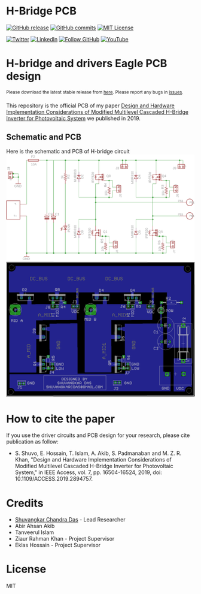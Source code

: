 # H-Bridge PCB
<!-- Badges -->
<!-- [![Build Status][build-shield]][build-url] -->
[![GitHub release][release-shield]][release-url]
[![GitHub commits][commits-shield]][commits-url]
[![MIT License][license-shield]][license-url]

[![Twitter][twitter-shield]][twitter-url]
[![LinkedIn][linkedin-shield]][linkedin-url]
[![Follow GitHub][github-shield]][github-url]
[![YouTube][youtube-shield]][youtube-url]


# H-bridge and drivers Eagle PCB design 

<sup> Please download the latest stable release from [here][download-latest]. Please report any bugs in [issues][report-bug].</sup>

This repository is the official PCB of my paper [Design and Hardware Implementation Considerations of Modified Multilevel Cascaded H-Bridge Inverter for Photovoltaic System](https://www.researchgate.net/publication/329921455_Design_and_Hardware_Implementation_Considerations_of_Modified_Multilevel_Cascaded_H-Bridge_Inverter_for_Photovoltaic_System) we published in 2019.

## Schematic and PCB
Here is the schematic and PCB of H-bridge circuit
![H-Bridge Circit](./Resources/Full%20bridge%20schematic.png)
![H-Bridge PCB](./Resources/Full%20bridge%20pcb.png)



# How to cite the paper
If you use the driver circuits and PCB design for your research, please cite publication as follow:

- S. Shuvo, E. Hossain, T. Islam, A. Akib, S. Padmanaban and M. Z. R. Khan, "Design and Hardware Implementation Considerations of Modified Multilevel Cascaded H-Bridge Inverter for Photovoltaic System," in IEEE Access, vol. 7, pp. 16504-16524, 2019, doi: 10.1109/ACCESS.2019.2894757.


# Credits
- [Shuvangkar Chandra Das](https://www.linkedin.com/in/shuvangkar/) - Lead Researcher
- Abir Ahsan Akib
- Tanveerul Islam 
- Ziaur Rahman Khan - Project Supervisor
- Eklas Hossain - Project Supervisor

 
# License
MIT


<!-- Social Links -->
[twitter-shield]: https://img.shields.io/twitter/follow/shuvangkar_das?style=social&logo=twitter
[twitter-url]: https://twitter.com/intent/follow?screen_name=shuvangkar_das

[linkedin-shield]: https://img.shields.io/badge/-LinkedIn-black.svg?logo=linkedin&colorB=555
[linkedin-url]: https://linkedin.com/in/shuvangkar

[youtube-url]: https://www.youtube.com/channel/UCU6T54Uu5Mgd6NwYbnXaosA
[youtube-shield]: https://img.shields.io/youtube/channel/subscribers/UCU6T54Uu5Mgd6NwYbnXaosA?style=social

[github-shield]: https://img.shields.io/github/followers/shuvangkar?style=social
[github-url]: https://github.com/shuvangkar

[ResearchGate-url]:  https://www.researchgate.net/profile/Shuvangkar-Das
[Google Scholar-url]: https://scholar.google.com/citations?user=ebLUEXQAAAAJ

[build-url]: https://travis-ci.com/github/shuvangkar/SIM800L

[release-shield]: https://img.shields.io/github/release/shuvangkar/SIM800L.svg
[release-url]: https://github.com/shuvangkar/SIM800L

[commits-shield]: https://img.shields.io/github/commits-since/shuvangkar/SIM800L/v0.1.0
[commits-url]: https://img.shields.io/github/commits-since/shuvangkar/SIM800L/v0.1.0


[license-shield]: https://img.shields.io/github/license/shuvangkar/SIM800L
[license-url]: https://github.com/shuvangkar/SIM800L/blob/master/LICENSE.txt



<!-- Product Screenshot -->
[product-screenshot]: resources/screenshot1.png

<!-- Download links -->
[download-latest]:https://github.com/shuvangkar/SIM800L/releases/latest
[report-bug]: https://github.com/shuvangkar/SIM800L/issues/new